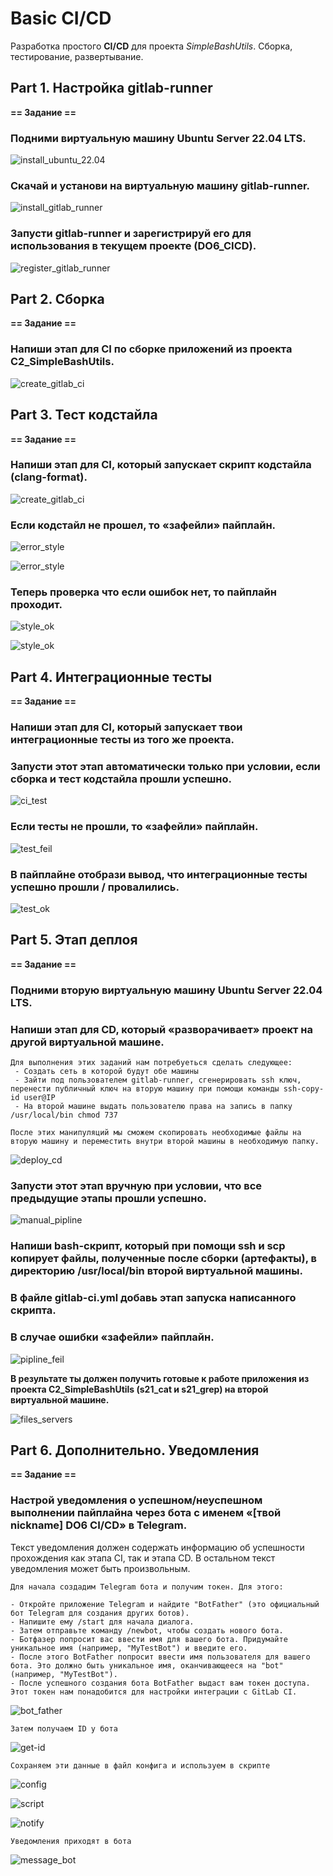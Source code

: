 # Basic CI/CD

Разработка простого **CI/CD** для проекта *SimpleBashUtils*. Сборка, тестирование, развертывание.


## Part 1. Настройка gitlab-runner


**== Задание ==**

### Подними виртуальную машину Ubuntu Server 22.04 LTS.

![install_ubuntu_22.04](screenshots/install_linux.png) 

### Скачай и установи на виртуальную машину gitlab-runner.

![install_gitlab_runner](screenshots/install_gitlab-runner.png) 

### Запусти gitlab-runner и зарегистрируй его для использования в текущем проекте (DO6_CICD).

![register_gitlab_runner](screenshots/register_runner.png) 

## Part 2. Сборка

**== Задание ==**

### Напиши этап для CI по сборке приложений из проекта C2_SimpleBashUtils.

![create_gitlab_ci](screenshots/create_gitlab-ci.png) 

## Part 3. Тест кодстайла

**== Задание ==**

### Напиши этап для CI, который запускает скрипт кодстайла (clang-format).

![create_gitlab_ci](screenshots/create_gitlab-ci.png) 

### Если кодстайл не прошел, то «зафейли» пайплайн.

![error_style](screenshots/error_style_local.png) 

![error_style](screenshots/error_style_CI.png) 

### Теперь проверка что если ошибок нет, то пайплайн проходит.

![style_ok](screenshots/style_OK.png)

![style_ok](screenshots/style_all.png)

## Part 4. Интеграционные тесты

**== Задание ==**

### Напиши этап для CI, который запускает твои интеграционные тесты из того же проекта.

### Запусти этот этап автоматически только при условии, если сборка и тест кодстайла прошли успешно.

![ci_test](screenshots/gitlab-ci_test.png)

### Если тесты не прошли, то «зафейли» пайплайн.

![test_feil](screenshots/test_FAIL.png)

### В пайплайне отобрази вывод, что интеграционные тесты успешно прошли / провалились.

![test_ok](screenshots/test_OK.png)


## Part 5. Этап деплоя

**== Задание ==**

### Подними вторую виртуальную машину Ubuntu Server 22.04 LTS.

### Напиши этап для CD, который «разворачивает» проект на другой виртуальной машине.

```
Для выполнения этих заданий нам потребуеться сделать следующее:
 - Создать сеть в которой будут обе машины
 - Зайти под пользователем gitlab-runner, сгенерировать ssh ключ, перенести публичный ключ на вторую машину при помощи команды ssh-copy-id user@IP
 - На второй машине выдать пользователю права на запись в папку /usr/local/bin chmod 737

После этих манипуляций мы сможем скопировать необходимые файлы на вторую машину и переместить внутри второй машины в необходимую папку.
``` 
![deploy_cd](screenshots/deploy_CD.png)


### Запусти этот этап вручную при условии, что все предыдущие этапы прошли успешно.

![manual_pipline](screenshots/manual_pipline.png)


### Напиши bash-скрипт, который при помощи ssh и scp копирует файлы, полученные после сборки (артефакты), в директорию /usr/local/bin второй виртуальной машины.

### В файле gitlab-ci.yml добавь этап запуска написанного скрипта.

### В случае ошибки «зафейли» пайплайн.

![pipline_feil](screenshots/part5_FEIL.png)

**В результате ты должен получить готовые к работе приложения из проекта C2_SimpleBashUtils (s21_cat и s21_grep) на второй виртуальной машине.**

![files_servers](screenshots/files_servers.png)

## Part 6. Дополнительно. Уведомления

**== Задание ==**

### Настрой уведомления о успешном/неуспешном выполнении пайплайна через бота с именем «[твой nickname] DO6 CI/CD» в Telegram.

Текст уведомления должен содержать информацию об успешности прохождения как этапа CI, так и этапа CD.
В остальном текст уведомления может быть произвольным.

```
Для начала создадим Telegram бота и получим токен. Для этого:

- Откройте приложение Telegram и найдите "BotFather" (это официальный бот Telegram для создания других ботов).
- Напишите ему /start для начала диалога.
- Затем отправьте команду /newbot, чтобы создать нового бота.
- Ботфазер попросит вас ввести имя для вашего бота. Придумайте уникальное имя (например, "MyTestBot") и введите его.
- После этого BotFather попросит ввести имя пользователя для вашего бота. Это должно быть уникальное имя, оканчивающееся на "bot" (например, "MyTestBot").
- После успешного создания бота BotFather выдаст вам токен доступа. Этот токен нам понадобится для настройки интеграции с GitLab CI.
````

![bot_father](screenshots/bot_father.png)

```
Затем получаем ID у бота 
```

![get-id](screenshots/get_id.png)

```
Сохраняем эти данные в файл конфига и используем в скрипте
```

![config](screenshots/config.conf.png)

![script](screenshots/script.png)

![notify](screenshots/notify.png)

```
Уведомления приходят в бота
```
![message_bot](screenshots/message_bot.png)
